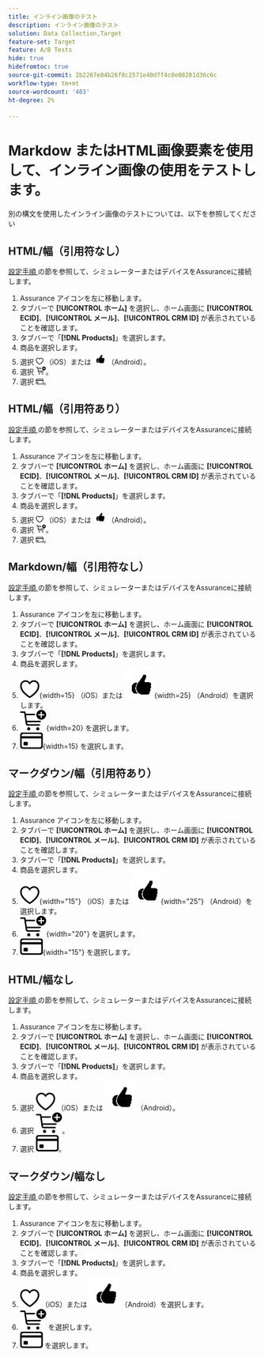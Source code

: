 ```yaml
---
title: インライン画像のテスト
description: インライン画像のテスト
solution: Data Collection,Target
feature-set: Target
feature: A/B Tests
hide: true
hidefromtoc: true
source-git-commit: 2b2267e84b26f8c2571e40d7f4c0e08281d36c6c
workflow-type: tm+mt
source-wordcount: '403'
ht-degree: 2%

---
```



# Markdow またはHTML画像要素を使用して、インライン画像の使用をテストします。

別の構文を使用したインライン画像のテストについては、以下を参照してください


## HTML/幅（引用符なし）

[ 設定手順 ](assurance.md#connecting-to-a-session) の節を参照して、シミュレーターまたはデバイスをAssuranceに接続します。

1. Assurance アイコンを左に移動します。
1. タブバーで **[!UICONTROL ホーム]** を選択し、ホーム画面に **[!UICONTROL ECID]**、**[!UICONTROL メール]**、**[!UICONTROL CRM ID]** が表示されていることを確認します。
1. タブバーで「**[!DNL Products]**」を選択します。
1. 商品を選択します。
1. 選択 <img src="assets/saveforlater.png" width="15"> （iOS）または <img src="assets/heart.png" width="25"> （Android）。
1. 選択 <img src="assets/addtocart.png" width="20">。
1. 選択 <img src="assets/purchase.png" width="15">。


## HTML/幅（引用符あり）

[ 設定手順 ](assurance.md#connecting-to-a-session) の節を参照して、シミュレーターまたはデバイスをAssuranceに接続します。

1. Assurance アイコンを左に移動します。
1. タブバーで **[!UICONTROL ホーム]** を選択し、ホーム画面に **[!UICONTROL ECID]**、**[!UICONTROL メール]**、**[!UICONTROL CRM ID]** が表示されていることを確認します。
1. タブバーで「**[!DNL Products]**」を選択します。
1. 商品を選択します。
1. 選択 <img src="assets/saveforlater.png" width="15"> （iOS）または <img src="assets/heart.png" width="25"> （Android）。
1. 選択 <img src="assets/addtocart.png" width="20">。
1. 選択 <img src="assets/purchase.png" width="15">。



## Markdown/幅（引用符なし）

[ 設定手順 ](assurance.md#connecting-to-a-session) の節を参照して、シミュレーターまたはデバイスをAssuranceに接続します。

1. Assurance アイコンを左に移動します。
1. タブバーで **[!UICONTROL ホーム]** を選択し、ホーム画面に **[!UICONTROL ECID]**、**[!UICONTROL メール]**、**[!UICONTROL CRM ID]** が表示されていることを確認します。
1. タブバーで「**[!DNL Products]**」を選択します。
1. 商品を選択します。
1. ![ 後で使用するために保存 ](assets/saveforlater.png){width=15} （iOS）または ![ 後で使用するために保存 ](assets/heart.png){width=25} （Android）を選択します。
1. ![ 買い物かごに追加 ](assets/addtocart.png){width=20} を選択します。
1. ![ 購入 ](assets/purchase.png){width=15} を選択します。


## マークダウン/幅（引用符あり）

[ 設定手順 ](assurance.md#connecting-to-a-session) の節を参照して、シミュレーターまたはデバイスをAssuranceに接続します。

1. Assurance アイコンを左に移動します。
1. タブバーで **[!UICONTROL ホーム]** を選択し、ホーム画面に **[!UICONTROL ECID]**、**[!UICONTROL メール]**、**[!UICONTROL CRM ID]** が表示されていることを確認します。
1. タブバーで「**[!DNL Products]**」を選択します。
1. 商品を選択します。
1. ![ 後で使用するために保存 ](assets/saveforlater.png){width="15"} （iOS）または ![ 後で使用するために保存 ](assets/heart.png){width="25"} （Android）を選択します。
1. ![ 買い物かごに追加 ](assets/addtocart.png){width="20"} を選択します。
1. ![ 購入 ](assets/purchase.png){width="15"} を選択します。


## HTML/幅なし

[ 設定手順 ](assurance.md#connecting-to-a-session) の節を参照して、シミュレーターまたはデバイスをAssuranceに接続します。

1. Assurance アイコンを左に移動します。
1. タブバーで **[!UICONTROL ホーム]** を選択し、ホーム画面に **[!UICONTROL ECID]**、**[!UICONTROL メール]**、**[!UICONTROL CRM ID]** が表示されていることを確認します。
1. タブバーで「**[!DNL Products]**」を選択します。
1. 商品を選択します。
1. 選択 <img src="assets/saveforlater.png"> （iOS）または <img src="assets/heart.png"> （Android）。
1. 選択 <img src="assets/addtocart.png">。
1. 選択 <img src="assets/purchase.png">。


## マークダウン/幅なし

[ 設定手順 ](assurance.md#connecting-to-a-session) の節を参照して、シミュレーターまたはデバイスをAssuranceに接続します。

1. Assurance アイコンを左に移動します。
1. タブバーで **[!UICONTROL ホーム]** を選択し、ホーム画面に **[!UICONTROL ECID]**、**[!UICONTROL メール]**、**[!UICONTROL CRM ID]** が表示されていることを確認します。
1. タブバーで「**[!DNL Products]**」を選択します。
1. 商品を選択します。
1. ![ 後で使用するために保存 ](assets/saveforlater.png) （iOS）または ![ 後で使用するために保存 ](assets/heart.png) （Android）を選択します。
1. ![ 買い物かごに追加 ](assets/addtocart.png) を選択します。
1. ![ 購入 ](assets/purchase.png) を選択します。
